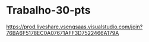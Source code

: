 # Trabalho-30-pts
https://prod.liveshare.vsengsaas.visualstudio.com/join?76BA6F5178EC0A07671AFF3D7522466A179A
